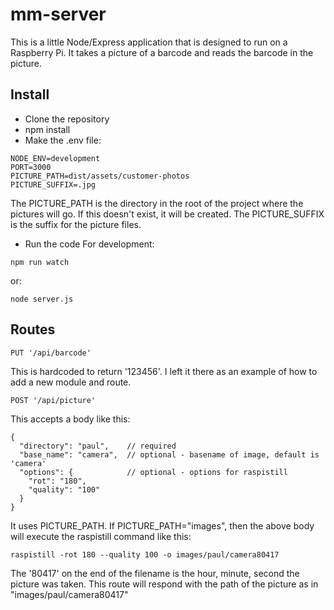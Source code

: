 # mm-server

This is a little Node/Express application that is designed to run on a Raspberry Pi.  It takes a picture of a barcode and reads the barcode in the picture.

## Install

- Clone the repository
- npm install
- Make the .env file:
```
NODE_ENV=development
PORT=3000
PICTURE_PATH=dist/assets/customer-photos
PICTURE_SUFFIX=.jpg
```
The PICTURE_PATH is the directory in the root of the project where the pictures will go. If this doesn't exist, it will be created. The PICTURE_SUFFIX is the suffix for the picture files.
 
- Run the code
For development:
```
npm run watch
```
or:
```
node server.js
```

## Routes

```
PUT '/api/barcode'
```
This is hardcoded to return '123456'.  I left it there as an example of how to add a new module and route.
```
POST '/api/picture'
```
This accepts a body like this:
```
{
  "directory": "paul",    // required
  "base_name": "camera",  // optional - basename of image, default is 'camera'
  "options": {            // optional - options for raspistill
    "rot": "180",
    "quality": "100"
  }
}
``` 
It uses PICTURE_PATH. If PICTURE_PATH="images", then the above body will execute the raspistill command like this:
```
raspistill -rot 180 --quality 100 -o images/paul/camera80417
```
The '80417' on the end of the filename is the hour, minute, second the picture was taken.  This route will respond with the path of the picture as in "images/paul/camera80417"
